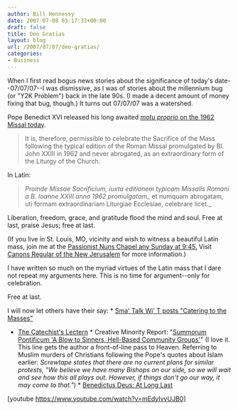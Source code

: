 ```yaml
---
author: Bill Hennessy
date: 2007-07-08 03:17:33+00:00
draft: false
title: Deo Gratias
layout: blog
url: /2007/07/07/deo-gratias/
categories:
- Business
---
```


When I first read bogus news stories about the significance of today's date--07/07/07--I was dismissive, as I was of stories about the millennium bug (or "Y2K Problem") back in the late 90s. (I made a decent amount of money fixing that bug, though.) It turns out 07/07/07 was a watershed.

Pope Benedict XVI released his long awaited [_motu proprio_ on the 1962 Missal today](https://www.cwnews.com/news/viewstory.cfm?recnum=52234).

> It is, therefore, permissible to celebrate the Sacrifice of the Mass  following the typical edition of the Roman Missal promulgated by Bl. John  XXIII in 1962 and never abrogated, as an extraordinary form of the Liturgy of  the Church. 
> 
> 

In Latin:

> _Proinde Missae Sacrificium, iuxta editionem typicam Missalis Romani a B. Ioanne  XXIII anno 1962 promulgatam__ et numquam abrogatam, uti formam  extraordinariam Liturgiae Ecclesiae, celebrare licet._   

> 
> 

Liberation, freedom, grace, and gratitude flood the mind and soul. Free at last, praise Jesus; free at last.

(If you live in St. Louis, MO, vicinity and wish to witness a beautiful Latin mass, join me at the [Passionist Nuns Chapel any Sunday at 9:45.](https://maps.google.com/maps?f=q&hl=en&geocode=&q=15700+Clayton+Rd,+Ellisville,+MO&sll=37.0625,-95.677068&sspn=70.239863,111.445313&ie=UTF8&ll=38.605335,-90.575988&spn=0.008686,0.013604&z=16&iwloc=addr&om=1) Visit [Canons Regular of the New Jerusalem](https://www.canonsregular.com/) for more information.)

I have written so much on the myriad virtues of the Latin mass that I dare not repeat my arguments here. This is no time for argument--only for celebration. 

Free at last.

I will now let others have their say:  * [Sma' Talk Wi' T posts "Catering to the Masses"](https://smalltalkwitht.blogspot.com/2007/07/catering-to-masses.html)   
  * [The Catechist's Lectern](https://onlinecatechist.blogspot.com/2007/07/summorum-pontificum-perspective.html)  * Creative Minority Report: "[Summorum Pontificum 'A Blow to Sinners, Hell-Based Community Groups'](https://www.creativeminorityreport.com/2007/07/summorum-pontificum-blow-to-sinners.html)" (I love it. This line gets the author a front-of-line pass to Heaven. Referring to Muslim murders of Christians following the Pope's quotes about Islam earlier: _Screwtape states that there are no current plans for similar protests, "We believe we have many Bishops on our side, so we will wait and see how this all plays out. However, if things don't go our way, it may come to that."_)  * [Benedictus Deus: At Long Last](https://benedictus.mantoanpages.net/?p=153)  


[youtube https://www.youtube.com/watch?v=mEdyIvvUJB0]

